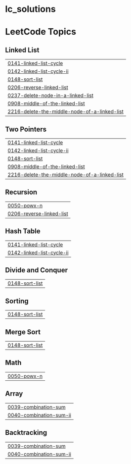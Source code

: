 # lc_solutions
<!---LeetCode Topics Start-->
# LeetCode Topics
## Linked List
|  |
| ------- |
| [0141-linked-list-cycle](https://github.com/poojareddy005/lc_solutions/tree/master/0141-linked-list-cycle) |
| [0142-linked-list-cycle-ii](https://github.com/poojareddy005/lc_solutions/tree/master/0142-linked-list-cycle-ii) |
| [0148-sort-list](https://github.com/poojareddy005/lc_solutions/tree/master/0148-sort-list) |
| [0206-reverse-linked-list](https://github.com/poojareddy005/lc_solutions/tree/master/0206-reverse-linked-list) |
| [0237-delete-node-in-a-linked-list](https://github.com/poojareddy005/lc_solutions/tree/master/0237-delete-node-in-a-linked-list) |
| [0908-middle-of-the-linked-list](https://github.com/poojareddy005/lc_solutions/tree/master/0908-middle-of-the-linked-list) |
| [2216-delete-the-middle-node-of-a-linked-list](https://github.com/poojareddy005/lc_solutions/tree/master/2216-delete-the-middle-node-of-a-linked-list) |
## Two Pointers
|  |
| ------- |
| [0141-linked-list-cycle](https://github.com/poojareddy005/lc_solutions/tree/master/0141-linked-list-cycle) |
| [0142-linked-list-cycle-ii](https://github.com/poojareddy005/lc_solutions/tree/master/0142-linked-list-cycle-ii) |
| [0148-sort-list](https://github.com/poojareddy005/lc_solutions/tree/master/0148-sort-list) |
| [0908-middle-of-the-linked-list](https://github.com/poojareddy005/lc_solutions/tree/master/0908-middle-of-the-linked-list) |
| [2216-delete-the-middle-node-of-a-linked-list](https://github.com/poojareddy005/lc_solutions/tree/master/2216-delete-the-middle-node-of-a-linked-list) |
## Recursion
|  |
| ------- |
| [0050-powx-n](https://github.com/poojareddy005/lc_solutions/tree/master/0050-powx-n) |
| [0206-reverse-linked-list](https://github.com/poojareddy005/lc_solutions/tree/master/0206-reverse-linked-list) |
## Hash Table
|  |
| ------- |
| [0141-linked-list-cycle](https://github.com/poojareddy005/lc_solutions/tree/master/0141-linked-list-cycle) |
| [0142-linked-list-cycle-ii](https://github.com/poojareddy005/lc_solutions/tree/master/0142-linked-list-cycle-ii) |
## Divide and Conquer
|  |
| ------- |
| [0148-sort-list](https://github.com/poojareddy005/lc_solutions/tree/master/0148-sort-list) |
## Sorting
|  |
| ------- |
| [0148-sort-list](https://github.com/poojareddy005/lc_solutions/tree/master/0148-sort-list) |
## Merge Sort
|  |
| ------- |
| [0148-sort-list](https://github.com/poojareddy005/lc_solutions/tree/master/0148-sort-list) |
## Math
|  |
| ------- |
| [0050-powx-n](https://github.com/poojareddy005/lc_solutions/tree/master/0050-powx-n) |
## Array
|  |
| ------- |
| [0039-combination-sum](https://github.com/poojareddy005/lc_solutions/tree/master/0039-combination-sum) |
| [0040-combination-sum-ii](https://github.com/poojareddy005/lc_solutions/tree/master/0040-combination-sum-ii) |
## Backtracking
|  |
| ------- |
| [0039-combination-sum](https://github.com/poojareddy005/lc_solutions/tree/master/0039-combination-sum) |
| [0040-combination-sum-ii](https://github.com/poojareddy005/lc_solutions/tree/master/0040-combination-sum-ii) |
<!---LeetCode Topics End-->
